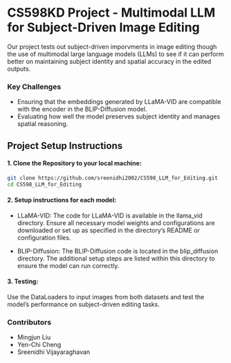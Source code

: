 # CS598KD Project - Multimodal LLM for Subject-Driven Image Editing

Our project tests out subject-driven imporvments in image editing though the use of multimodal large language models (LLMs) to see if it can perform better on maintaining subject identity and spatial accuracy in the edited outputs.

### Key Challenges
- Ensuring that the embeddings generated by LLaMA-VID are compatible with the encoder in the BLIP-Diffusion model.
- Evaluating how well the model preserves subject identity and manages spatial reasoning.

## Project Setup Instructions

#### 1. Clone the Repository to your local machine:

```bash
git clone https://github.com/sreenidhi2002/CS598_LLM_for_Editing.git
cd CS598_LLM_for_Editing
```

#### 2. Setup instructions for each model:

- LLaMA-VID: The code for LLaMA-VID is available in the llama_vid directory. Ensure all necessary model weights and configurations are downloaded or set up as specified in the directory’s README or configuration files.

- BLIP-Diffusion: The BLIP-Diffusion code is located in the blip_diffusion directory. The additional setup steps are listed within this directory to ensure the model can run correctly.

#### 3. Testing: 
Use the DataLoaders to input images from both datasets and test the model’s performance on subject-driven editing tasks.

### Contributors
- Mingjun Liu
- Yen-Chi Cheng
- Sreenidhi Vijayaraghavan
